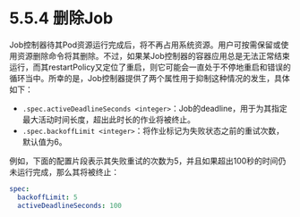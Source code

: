 # 5.5.4 删除Job

Job控制器待其Pod资源运行完成后，将不再占用系统资源。用户可按需保留或使用资源删除命令将其删除。不过，如果某Job控制器的容器应用总是无法正常结束运行，而其restartPolicy又定位了重启，则它可能会一直处于不停地重启和错误的循环当中。所幸的是，Job控制器提供了两个属性用于抑制这种情况的发生，具体如下：

* `.spec.activeDeadlineSeconds <integer>`：Job的deadline，用于为其指定最大活动时间长度，超出此时长的作业将被终止。
* `.spec.backoffLimit <integer>`：将作业标记为失败状态之前的重试次数，默认值为6。

例如，下面的配置片段表示其失败重试的次数为5，并且如果超出100秒的时间仍未运行完成，那么其将被终止：

```yaml
spec:
  backoffLimit: 5
  activeDeadlineSeconds: 100
```

